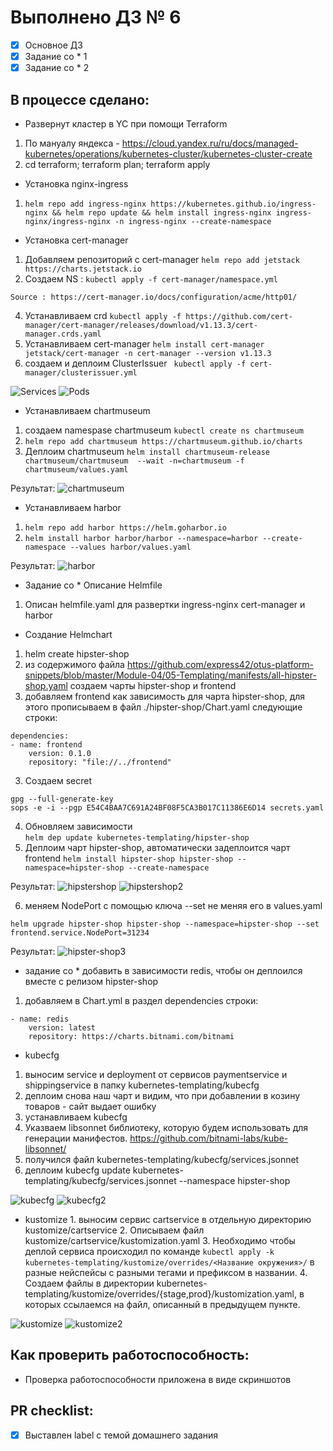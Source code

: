 # Выполнено ДЗ № 6

 - [X] Основное ДЗ
 - [X] Задание со * 1
 - [X] Задание со * 2

## В процессе сделано:
 
 - Развернут кластер в YC при помощи Terraform
 1. По мануалу яндекса - https://cloud.yandex.ru/ru/docs/managed-kubernetes/operations/kubernetes-cluster/kubernetes-cluster-create
 2. cd terraform; terraform plan; terraform apply
 
 - Установка nginx-ingress
 1. ```helm repo add ingress-nginx https://kubernetes.github.io/ingress-nginx && helm repo update && helm install ingress-nginx ingress-nginx/ingress-nginx -n ingress-nginx --create-namespace```
 
 
 - Установка cert-manager
 1. Добавляем репозиторий с cert-manager ```helm repo add jetstack https://charts.jetstack.io```
 2. Создаем NS :
 ```kubectl apply -f cert-manager/namespace.yml```

 ```Source : https://cert-manager.io/docs/configuration/acme/http01/```
 
 4. Устанавливаем crd
 ```kubectl apply -f https://github.com/cert-manager/cert-manager/releases/download/v1.13.3/cert-manager.crds.yaml```
 3. Устанавливаем cert-manager
 ```helm install cert-manager jetstack/cert-manager -n cert-manager --version v1.13.3```
 5. создаем и деплоим ClusterIssuer 
``` kubectl apply -f cert-manager/clusterissuer.yml```

 ![Services](image-2.png)
 ![Pods](image-1.png)

 -  Устанавливаем chartmuseum
 1. создаем namespase chartmuseum
 ```kubectl create ns chartmuseum```
 2. ```helm repo add chartmuseum https://chartmuseum.github.io/charts```
 3. Деплоим chartmuseum
 ```helm install chartmuseum-release chartmuseum/chartmuseum  --wait -n=chartmuseum -f chartmuseum/values.yaml```
 
 Результат:
 ![chartmuseum](image.png)

 - Устанавливаем harbor
 1. ```helm repo add harbor https://helm.goharbor.io```
 3. ```helm install harbor harbor/harbor --namespace=harbor --create-namespace --values harbor/values.yaml```

Результат:
![harbor](image-3.png)

 - Задание со * Описание Helmfile
  1. Описан helmfile.yaml  для развертки ingress-nginx cert-manager и harbor

   - Создание Helmchart

   1. helm create hipster-shop
   2. из содержимого файла https://github.com/express42/otus-platform-snippets/blob/master/Module-04/05-Templating/manifests/all-hipster-shop.yaml 
   создаем чарты hipster-shop и frontend
   3. добавляем frontend как зависимость для чарта hipster-shop, для этого прописываем в файл ./hipster-shop/Chart.yaml следующие строки:
   ```
   dependencies:
   - name: frontend
       version: 0.1.0
       repository: "file://../frontend"
   ```

   3. Создаем secret 
   ```
   gpg --full-generate-key
   sops -e -i --pgp E54C4BAA7C691A24BF08F5CA3B017C11386E6D14 secrets.yaml
   ```

   4. Обновляем зависимости  
   ```helm dep update kubernetes-templating/hipster-shop```
   5. Деплоим чарт hipster-shop, автоматически задеплоится чарт frontend
   ```helm install hipster-shop hipster-shop --namespace=hipster-shop --create-namespace```

   Результат:
   ![hipstershop](image-4.png)
   ![hipstershop2](image-5.png)

   6. меняем NodePort с помощью ключа --set не меняя его в values.yaml  
   ```
   helm upgrade hipster-shop hipster-shop --namespace=hipster-shop --set frontend.service.NodePort=31234
   ```
    
   Результат:
   ![hipster-shop3](image-6.png)

   - задание со * добавить в зависимости redis, чтобы он деплоился вместе с релизом hipster-shop

   1. добавляем в Chart.yml в раздел dependencies строки:
   ```
   - name: redis
       version: latest
       repository: https://charts.bitnami.com/bitnami
   ```
   
   - kubecfg
   1. выносим service и deployment от сервисов paymentservice и shippingservice в папку kubernetes-templating/kubecfg
   2. деплоим снова наш чарт и видим, что при добавлении в козину товаров - сайт выдает ошибку
   3. устанавливаем kubecfg
   4. Указваем libsonnet библиотеку, которую будем использовать для генерации манифестов. https://github.com/bitnami-labs/kube-libsonnet/
   5. получился файл kubernetes-templating/kubecfg/services.jsonnet
   6. деплоим kubecfg update kubernetes-templating/kubecfg/services.jsonnet --namespace hipster-shop

![kubecfg](image-7.png)
![kubecfg2](image-8.png)
   
   - kustomize
    1. выносим сервис cartservice в отдельную директорию kustomize/cartservice 
    2. Описываем файл kustomize/cartservice/kustomization.yaml
    3. Необходимо чтобы деплой сервиса происходил по команде 
    ```kubectl apply -k kubernetes-templating/kustomize/overrides/<Название окружения>/```
     в разные нейспейсы с разными тегами и префиксом в названии.
    4. Cоздаем файлы в директории kubernetes-templating/kustomize/overrides/{stage,prod}/kustomization.yaml, в которых ссылаемся на файл, описанный в предыдущем пункте.

![kustomize](image-9.png)
![kustomize2](image-10.png)

## Как проверить работоспособность:
 - Проверка работоспособности приложена в виде скриншотов

## PR checklist:
 - [X] Выставлен label с темой домашнего задания
